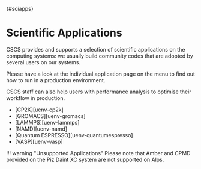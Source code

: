 [](){#sciapps}
# Scientific Applications

CSCS provides and supports a selection of scientific applications on the computing systems: we usually build community codes that are adopted by several users on our systems.

Please have a look at the individual application page on the menu to find out how to run in a production environment.

CSCS staff can also help users with performance analysis to optimise their workflow in production.

* [CP2K][uenv-cp2k]
* [GROMACS][uenv-gromacs]
* [LAMMPS][uenv-lammps]
* [NAMD][uenv-namd]
* [Quantum ESPRESSO][uenv-quantumespresso]
* [VASP][uenv-vasp]

!!! warning "Unsupported Applications"
    Please note that Amber and CPMD provided on the Piz Daint XC system are not supported on Alps.
